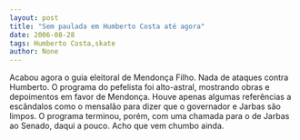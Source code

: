 ```yaml
---
layout: post
title: "Sem paulada em Humberto Costa até agora"
date: 2006-08-28
tags: Humberto Costa,skate
author: None
---
```

Acabou agora o guia eleitoral de Mendonça Filho. Nada de ataques contra Humberto.
O programa do pefelista foi alto-astral, mostrando obras e depoimentos em favor de Mendonça.
Houve apenas algumas referências a escândalos como o mensalão para dizer que o governador e Jarbas são limpos.
O programa terminou, porém, com uma chamada para o de Jarbas ao Senado, daqui a pouco. Acho que vem chumbo ainda. 